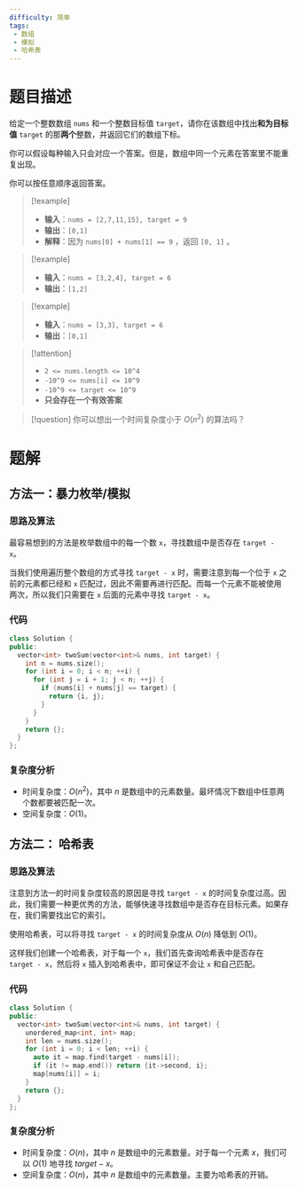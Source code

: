 ```yaml
---
difficulty: 简单
tags:
 - 数组
 - 模拟
 - 哈希表
---
```


# 题目描述

给定一个整数数组 `nums` 和一个整数目标值 `target`，请你在该数组中找出**和为目标值** `target` 的那**两个**整数，并返回它们的数组下标。

你可以假设每种输入只会对应一个答案。但是，数组中同一个元素在答案里不能重复出现。

你可以按任意顺序返回答案。

> [!example]
> - **输入**：`nums = [2,7,11,15], target = 9`
> - **输出**：`[0,1]`
> - **解释**：因为 `nums[0] + nums[1] == 9` ，返回 `[0, 1]` 。

> [!example]
> - **输入**：`nums = [3,2,4], target = 6`
> - **输出**：`[1,2]`

> [!example]
> - **输入**：`nums = [3,3], target = 6`
> - **输出**：`[0,1]`

> [!attention]
> - `2 <= nums.length <= 10^4`
> - `-10^9 <= nums[i] <= 10^9`
> - `-10^9 <= target <= 10^9`
> - **只会存在一个有效答案**

> [!question]
> 你可以想出一个时间复杂度小于 $O(n^2)$ 的算法吗？

# 题解

## 方法一：暴力枚举/模拟

### 思路及算法

最容易想到的方法是枚举数组中的每一个数 `x`，寻找数组中是否存在 `target - x`。

当我们使用遍历整个数组的方式寻找 `target - x` 时，需要注意到每一个位于 `x` 之前的元素都已经和 `x` 匹配过，因此不需要再进行匹配。而每一个元素不能被使用两次，所以我们只需要在 `x` 后面的元素中寻找 `target - x`。

### 代码

```cpp title:C++
class Solution {
public:
  vector<int> twoSum(vector<int>& nums, int target) {
    int n = nums.size();
    for (int i = 0; i < n; ++i) {
      for (int j = i + 1; j < n; ++j) {
        if (nums[i] + nums[j] == target) {
          return {i, j};
        }
      }
    }
    return {};
  }
};
```

### 复杂度分析

- 时间复杂度：$O(n^2)$，其中 $n$ 是数组中的元素数量。最坏情况下数组中任意两个数都要被匹配一次。
- 空间复杂度：$O(1)$。

## 方法二： 哈希表

### 思路及算法

注意到方法一的时间复杂度较高的原因是寻找 `target - x` 的时间复杂度过高。因此，我们需要一种更优秀的方法，能够快速寻找数组中是否存在目标元素。如果存在，我们需要找出它的索引。

使用哈希表，可以将寻找 `target - x` 的时间复杂度从 $O(n)$ 降低到 $O(1)$。

这样我们创建一个哈希表，对于每一个 `x`，我们首先查询哈希表中是否存在 `target - x`，然后将 `x` 插入到哈希表中，即可保证不会让 `x` 和自己匹配。

### 代码

```cpp title:C++
class Solution {
public:
  vector<int> twoSum(vector<int>& nums, int target) {
    unordered_map<int, int> map;
    int len = nums.size();
    for (int i = 0; i < len; ++i) {
      auto it = map.find(target - nums[i]);
      if (it != map.end()) return {it->second, i};
      map[nums[i]] = i;
    }
    return {};
  }
};
```

### 复杂度分析

- 时间复杂度：$O(n)$，其中 $n$ 是数组中的元素数量。对于每一个元素 $x$，我们可以 $O(1)$ 地寻找 $target - x$。
- 空间复杂度：$O(n)$，其中 $n$ 是数组中的元素数量。主要为哈希表的开销。
